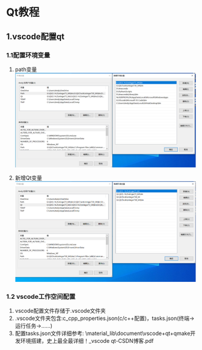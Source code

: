 # Qt教程

## 1.vscode配置qt

### 1.1配置环境变量

1. path变量
![path变量](material_lib\1.1.1.PNG)

2. 新增Qt变量
![Qt变量](material_lib\1.1.2.PNG)

### 1.2 vscode工作空间配置

1. vscode配置文件存储于.vscode文件夹
2. .vscode文件夹包含:c_cpp_properties.json(c/c++配置)，tasks.json(终端->运行任务->......)
3. 配置tasks.json文件详细参考: \material_lib\document\vscode+qt+qmake开发环境搭建，史上最全最详细！_vscode qt-CSDN博客.pdf
